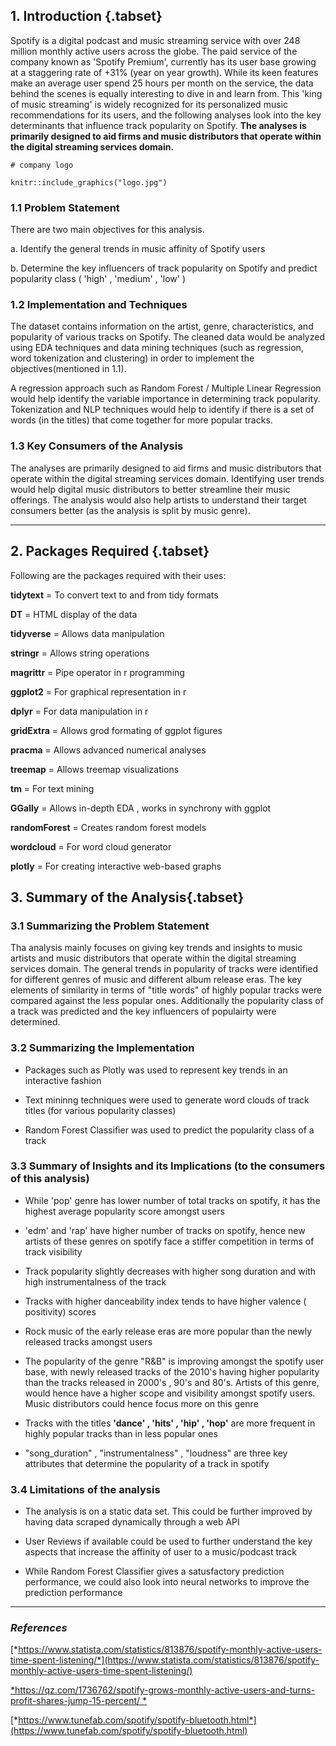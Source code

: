 ## **1. Introduction** {.tabset}
Spotify is a digital podcast and music streaming service with over 248 million monthly active users across the globe. The paid service of the company known as 'Spotify Premium', currently has its user base growing at a staggering rate of +31% (year on year growth). While its keen features make an average user spend 25 hours per month on the service, the data behind the scenes is equally interesting to dive in and learn from. This 'king of music streaming' is widely recognized for its personalized music recommendations for its users, and the following analyses look into the key determinants that influence track popularity on Spotify. **The analyses is primarily designed to aid firms and music distributors that operate within the digital streaming services domain.**

```{r pressure, echo=FALSE,fig.width= 200 , fig.height=20,fig.align="center",out.width = '100%'}
# company logo 

knitr::include_graphics("logo.jpg")
```

### 1.1 Problem Statement
There are two main objectives for this analysis.

a. Identify the general trends in music affinity of Spotify users

b. Determine the key influencers of track popularity on Spotify and predict popularity class ( 'high' , 'medium' , 'low' )

### 1.2 Implementation and Techniques

The dataset contains information on the artist, genre, characteristics, and popularity of various tracks on Spotify. The cleaned data would be analyzed using EDA techniques and data mining techniques (such as regression, word tokenization and clustering) in order to implement the objectives(mentioned in 1.1). 

A regression approach such as Random Forest / Multiple Linear Regression would help identify the variable importance in determining track popularity. Tokenization and NLP techniques would help to identify if there is a set of words (in the titles) that come together for more popular tracks. 

### 1.3 Key Consumers of the Analysis

The analyses are primarily designed to aid firms and music distributors that operate within the digital streaming services domain. Identifying user trends would help digital music distributors to better streamline their music offerings. The analysis would also help artists to understand their target consumers better (as the analysis is split by music genre).

***

## **2. Packages Required** {.tabset}

Following are the packages required with their uses:

**tidytext** = To convert text to and from tidy formats

**DT** = HTML display of the data

**tidyverse** = Allows data manipulation 

**stringr** = Allows string operations

**magrittr** = Pipe operator in r programming

**ggplot2** = For graphical representation in r

**dplyr** = For data manipulation in r

**gridExtra** = Allows grod formating of ggplot figures

**pracma** = Allows advanced numerical analyses

**treemap** = Allows treemap visualizations 

**tm** = For text mining

**GGally** = Allows in-depth EDA , works in synchrony with ggplot

**randomForest** = Creates random forest models 

**wordcloud** = For word cloud generator

**plotly** = For creating interactive web-based graphs
## **3.  Summary of the Analysis**{.tabset}

### **3.1 Summarizing the Problem Statement** 

Tha analysis mainly focuses on giving key trends and insights to music artists and music distributors that operate within the digital streaming services domain. The general trends in popularity of tracks were identified for different genres of music and different album release eras. The key elements of similarity in terms of "title words" of highly popular tracks were compared against the less popular ones. Additionally the popularity class of a track was predicted and the key influencers of populairty were determined.

### **3.2 Summarizing the Implementation** 

- Packages such as Plotly was used to represent key trends in an interactive fashion

- Text mininng techniques were used to generate word clouds of track titles (for various popularity classes)

- Random Forest Classifier was used to predict the popularity class of a track 

### **3.3 Summary of Insights and its Implications (to the consumers of this analysis)**

- While 'pop' genre has lower number of total tracks on spotify, it has the highest average popularity score amongst users

- 'edm' and 'rap' have higher number of tracks on spotify, hence new artists of these genres on spotify face a stiffer 
  competition in terms of track visibility
  
- Track popularity slightly decreases with higher song duration and with high instrumentalness of the track

- Tracks with higher danceability index tends to have higher valence ( positivity) scores

- Rock music of the early release eras are more popular than the newly released tracks amongst users

- The popularity of the genre "R&B" is improving amongst the spotify user base, with newly released tracks of the 2010's having   higher popularity than the tracks released in 2000's , 90's and 80's. Artists of this genre, would hence have a 
  higher scope and visibility amongst spotify users. Music distributors could hence focus more on this genre
  
- Tracks with the titles **'dance' , 'hits' , 'hip' , 'hop'** are more frequent in highly popular tracks than in less popular 
  ones
   
- "song_duration" , "instrumentalness" , "loudness" are three key attributes that determine the popularity of a track in 
  spotify
  
### **3.4 Limitations of the analysis**

- The analysis is on a static data set. This could be further improved by having data scraped dynamically through a web API

- User Reviews if available could be used to further understand the key aspects that increase the affinity of 
  user to a music/podcast track

- While Random Forest Classifier gives a satusfactory prediction performance, we could also look into neural networks to improve   the prediction performance

***
### *References*

[*https://www.statista.com/statistics/813876/spotify-monthly-active-users-time-spent-listening/*](https://www.statista.com/statistics/813876/spotify-monthly-active-users-time-spent-listening/)

[*https://qz.com/1736762/spotify-grows-monthly-active-users-and-turns-profit-shares-jump-15-percent/ *](https://qz.com/1736762/spotify-grows-monthly-active-users-and-turns-profit-shares-jump-15-percent/)

[*https://www.tunefab.com/spotify/spotify-bluetooth.html*](https://www.tunefab.com/spotify/spotify-bluetooth.html)

  



